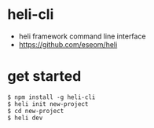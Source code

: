 # heli-cli

* heli framework command line interface
* https://github.com/eseom/heli

# get started

```
$ npm install -g heli-cli
$ heli init new-project
$ cd new-project
$ heli dev
```

